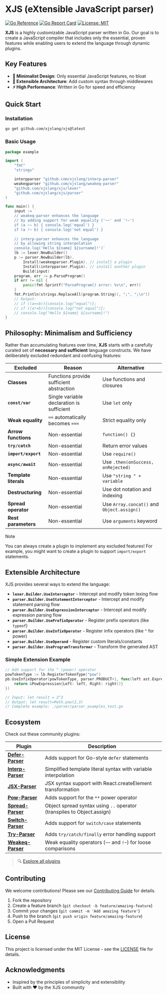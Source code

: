 # XJS (eXtensible JavaScript parser)

[![Go Reference](https://pkg.go.dev/badge/github.com/xjslang/xjs.svg)](https://pkg.go.dev/github.com/xjslang/xjs)
[![Go Report Card](https://goreportcard.com/badge/github.com/xjslang/xjs)](https://goreportcard.com/report/github.com/xjslang/xjs)
[![License: MIT](https://img.shields.io/badge/License-MIT-yellow.svg)](https://opensource.org/licenses/MIT)

**XJS** is a highly customizable JavaScript parser written in Go. Our goal is to create a JavaScript compiler that includes only the essential, proven features while enabling users to extend the language through dynamic plugins.

## Key Features

- **🎯 Minimalist Design**: Only essential JavaScript features, no bloat
- **🔧 Extensible Architecture**: Add custom syntax through middlewares
- **⚡ High Performance**: Written in Go for speed and efficiency  

## Quick Start

### Installation

```bash
go get github.com/xjslang/xjs@latest
```

### Basic Usage

```go
package example

import (
	"fmt"
	"strings"

	interpparser "github.com/xjslang/interp-parser"
	weakeqparser "github.com/xjslang/weakeq-parser"
	"github.com/xjslang/xjs/lexer"
	"github.com/xjslang/xjs/parser"
)

func main() {
	input := `
	// weakeq-parser enhances the language
	// by adding support for weak equality ('~~' and '!~')
	if (a ~~ b) { console.log('equal') }
	if (a !~ b) { console.log('not equal') }
	
	// interp-parser enhances the language
	// by allowing string interpolation
	console.log('Hello ${name} ${surname}!')`
	lb := lexer.NewBuilder()
	p := parser.NewBuilder(lb).
		Install(weakeqparser.Plugin). // install a plugin
		Install(interpparser.Plugin). // install another plugin
		Build(input)
	program, err := p.ParseProgram()
	if err != nil {
		panic(fmt.Sprintf("ParseProgram() error: %v\n", err))
	}
	fmt.Println(strings.ReplaceAll(program.String(), ";", ";\n"))
	// Output:
	// if ((a==b)){console.log("equal")};
	// if ((a!=b)){console.log("not equal")};
	// console.log("Hello ${name} ${surname}!")
}
```

## Philosophy: Minimalism and Sufficiency

Rather than accumulating features over time, **XJS** starts with a carefully curated set of **necessary and sufficient** language constructs. We have deliberately excluded redundant and confusing features:

| Excluded | Reason | Alternative |
|----------|--------|-------------|
| **Classes** | Functions provide sufficient abstraction | Use functions and closures |
| **`const/var`** | Single variable declaration is sufficient | Use `let` only |
| **Weak equality** | `==` automatically becomes `===` | Strict equality only |
| **Arrow functions** | Non-essential | `function() {}` |
| **`try/catch`** | Non-essential | Return error values |
| **`import/export`** | Non-essential | Use `require()` |
| **`async/await`** | Non-essential | Use `.then(onSuccess, onRejected)` |
| **Template literals** | Non-essential | Use `"string " + variable` |
| **Destructuring** | Non-essential | Use dot notation and indexing |
| **Spread operator** | Non-essential | Use `Array.concat()` and `Object.assign()` |
| **Rest parameters** | Non-essential | Use `arguments` keyword |

> [!NOTE]
> You can always create a plugin to implement any excluded features! For example, you might want to create a plugin to support `import/export` statements.

## Extensible Architecture

XJS provides several ways to extend the language:

- **`lexer.Builder.UseInterceptor`** - Intercept and modify token lexing flow
- **`parser.Builder.UseStatementInterceptor`** - Intercept and modify statement parsing flow
- **`parser.Builder.UseExpressionInterceptor`** - Intercept and modify expression parsing flow  
- **`parser.Builder.UsePrefixOperator`** - Register prefix operators (like `typeof`)
- **`parser.Builder.UseInfixOperator`** - Register infix operators (like `^` for power)
- **`parser.Builder.UseOperand`** - Register custom literals/constants
- **`parser.Builder.UseProgramTransformer`** - Transform the generated AST

### Simple Extension Example

```go
// Add support for the ^ (power) operator
powTokenType := lb.RegisterTokenType("pow")
pb.UseInfixOperator(powTokenType, parser.PRODUCT+1, func(left ast.Expression, right func() ast.Expression) ast.Expression {
    return &PowExpression{Left: left, Right: right()}
})

// Input: let result = 2^3
// Output: let result=Math.pow(2,3)
// Complete example: ./parser/parser_examples_test.go
```

## Ecosystem

Check out these community plugins:

| Plugin | Description |
|--------|-------------|
| **[Defer-Parser](https://github.com/xjslang/defer-parser)** | Adds support for Go-style `defer` statements |
| **[Interp-Parser](https://github.com/xjslang/interp-parser)** | Simplified template literal syntax with variable interpolation |
| **[JSX-Parser](https://github.com/xjslang/jsx-parser)** | JSX syntax support with React.createElement transformation |
| **[Pow-Parser](https://github.com/xjslang/pow-parser)** | Adds support for the `**` power operator |
| **[Spread-Parser](https://github.com/xjslang/spread-parser)** | Object spread syntax using `..` operator (transpiles to Object.assign) |
| **[Switch-Parser](https://github.com/xjslang/switch-parser)** | Adds support for `switch/case` statements |
| **[Try-Parser](https://github.com/xjslang/try-parser)** | Adds `try/catch/finally` error handling support |
| **[Weakeq-Parser](https://github.com/xjslang/weakeq-parser)** | Weak equality operators (`~~` and `!~`) for loose comparisons |

> 🔍 [Explore all plugins](https://github.com/search?q=org%3Axjslang+-parser&type=repositories)

## Contributing

We welcome contributions! Please see our [Contributing Guide](CONTRIBUTING.md) for details.

1. Fork the repository
2. Create a feature branch (`git checkout -b feature/amazing-feature`)
3. Commit your changes (`git commit -m 'Add amazing feature'`)
4. Push to the branch (`git push origin feature/amazing-feature`)
5. Open a Pull Request

## License

This project is licensed under the MIT License - see the [LICENSE](LICENSE) file for details.

## Acknowledgments

- Inspired by the principles of simplicity and extensibility
- Built with ❤️ by the XJS community
